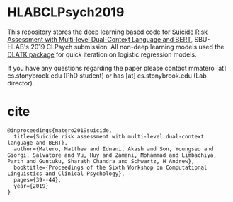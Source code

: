 # HLABCLPsych2019

This repository stores the deep learning based code for [Suicide Risk Assessment with Multi-level
Dual-Context Language and BERT](https://www.aclweb.org/anthology/W19-3005.pdf), SBU-HLAB's 2019 CLPsych submission. All non-deep learning models used the [DLATK package](https://github.com/dlatk/dlatk) for quick iteration on logistic regression models. 

If you have any questions regarding the paper please contact mmatero [at] cs.stonybrook.edu (PhD student) or has [at] cs.stonybrook.edu (Lab director). 

# cite
```
@inproceedings{matero2019suicide,
  title={Suicide risk assessment with multi-level dual-context language and BERT},
  author={Matero, Matthew and Idnani, Akash and Son, Youngseo and Giorgi, Salvatore and Vu, Huy and Zamani, Mohammad and Limbachiya, Parth and Guntuku, Sharath Chandra and Schwartz, H Andrew},
  booktitle={Proceedings of the Sixth Workshop on Computational Linguistics and Clinical Psychology},
  pages={39--44},
  year={2019}
}
```

